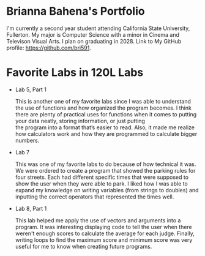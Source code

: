 
# Brianna Bahena's Portfolio

I'm currently a second year student attending California State University, Fullerton. 
My major is Computer Science with a minor in Cinema and Televison Visual Arts. I plan on graduating in 2028. Link to My GitHub profile: https://github.com/bri591.

# Favorite Labs in 120L Labs

* Lab 5, Part 1

    This is another one of my favorite labs since I was able to understand the use of functions 
    and how organized the program becomes. I think there are plenty of practical uses for 
    functions when it comes to putting your data neatly, storing information, or just putting   
    the program into a format that’s easier to read. Also, it made me realize how calculators 
    work and how they are programmed to calculate bigger numbers.   

* Lab 7

    This was one of my favorite labs to do because of how technical it was. We were ordered to 
    create a program that showed the parking rules for four streets. Each had different 
    specific times that were supposed to show the user when they were able to park. I liked how 
    I was able to expand my knowledge on writing variables (from strings to doubles) and 
    inputting the correct operators that represented the times well.

* Lab 8, Part 1

    This lab helped me apply the use of vectors and arguments into a program. It was 
    interesting displaying code to tell the user when there weren't enough scores to calculate 
    the average for each judge. Finally, writing loops to find the maximum score and minimum 
    score was very useful for me to know when creating future programs.


